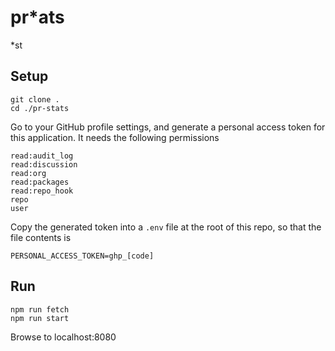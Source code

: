 # pr\*ats

\*st

## Setup

```
git clone .
cd ./pr-stats
```

Go to your GitHub profile settings, and generate a personal access token for
this application. It needs the following permissions

```
read:audit_log
read:discussion
read:org
read:packages
read:repo_hook
repo
user
```

Copy the generated token into a `.env` file at the root of this repo, so that
the file contents is

`PERSONAL_ACCESS_TOKEN=ghp_[code]`

## Run

```
npm run fetch
npm run start
```

Browse to localhost:8080
